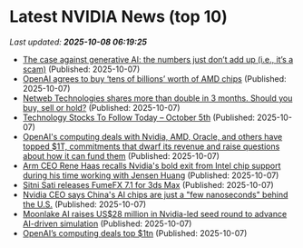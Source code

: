 # Latest NVIDIA News (top 10)
_Last updated: **2025-10-08 06:19:25**_

- [The case against generative AI: the numbers just don’t add up (i.e., it’s a scam)](https://www.madshrimps.be/news/the-case-against-generative-ai-the-numbers-just-dont-add-up-i-e-its-a-scam/) (Published: 2025-10-07)
- [OpenAI agrees to buy ‘tens of billions’ worth of AMD chips](https://www.madshrimps.be/news/openai-agrees-to-buy-tens-of-billions-worth-of-amd-chips/) (Published: 2025-10-07)
- [Netweb Technologies shares more than double in 3 months. Should you buy, sell or hold?](https://economictimes.indiatimes.com/markets/stocks/news/netweb-technologies-shares-more-than-double-in-3-months-should-you-buy-sell-or-hold/articleshow/124354524.cms) (Published: 2025-10-07)
- [Technology Stocks To Follow Today – October 5th](https://www.etfdailynews.com/2025/10/07/technology-stocks-to-follow-today-october-5th/) (Published: 2025-10-07)
- [OpenAI's computing deals with Nvidia, AMD, Oracle, and others have topped $1T, commitments that dwarf its revenue and raise questions about how it can fund them](https://biztoc.com/x/cbd6d3bedf58e677) (Published: 2025-10-07)
- [Arm CEO Rene Haas recalls Nvidia's bold exit from Intel chip support during his time working with Jensen Huang](https://www.digitimes.com/news/a20251007PD215/arm-ceo-nvidia-jensen-huang-intel.html) (Published: 2025-10-07)
- [Sitni Sati releases FumeFX 7.1 for 3ds Max](https://www.cgchannel.com/2025/10/sitni-sati-releases-fumefx-7-1-for-3ds-max/) (Published: 2025-10-07)
- [Nvidia CEO says China's AI chips are just a "few nanoseconds" behind the U.S.](https://www.phonearena.com/news/nvidia-ceo-says-chinese-ai-chips-are-right-behind-u.s._id174698) (Published: 2025-10-07)
- [Moonlake AI raises US$28 million in Nvidia-led seed round to advance AI-driven simulation](https://www.digitimes.com/news/a20251007PD202/startup-development-nvidia-funding-deepmind.html) (Published: 2025-10-07)
- [OpenAI’s computing deals top $1tn](https://biztoc.com/x/5d12a39141a1ba15) (Published: 2025-10-07)
